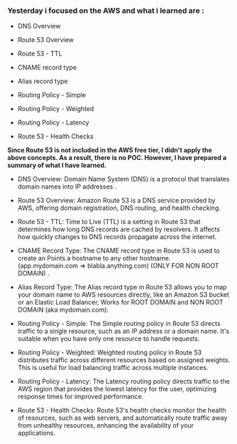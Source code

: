 ### Yesterday i focused on the AWS and what i learned are :
- DNS  Overview

- Route 53 Overview

- Route 53 - TTL

- CNAME record type
 
- Alias record type

-  Routing Policy - Simple

-  Routing Policy - Weighted

- Routing Policy - Latency

- Route 53 - Health Checks

**Since Route 53 is not included in the AWS free tier, I didn't apply the above concepts. As a result, there is no POC. However, I have prepared a summary of what I have learned.**

- DNS Overview:
Domain Name System (DNS) is a protocol that translates domain names into IP addresses .

- Route 53 Overview:
Amazon Route 53 is a DNS service provided by AWS, offering domain registration, DNS routing, and health checking.

- Route 53 - TTL:
Time to Live (TTL) is a setting in Route 53 that determines how long DNS records are cached by resolvers. It affects how quickly changes to DNS records propagate across the internet.

- CNAME Record Type:
The CNAME record type in Route 53 is used to create an Points a hostname to any other hostname. (app.mydomain.com => blabla.anything.com) (ONLY FOR NON ROOT DOMAIN) .

- Alias Record Type:
The Alias record type in Route 53 allows you to map your domain name to AWS resources directly, like an Amazon S3 bucket or an Elastic Load Balancer,  Works for ROOT DOMAIN and NON ROOT DOMAIN (aka mydomain.com).

- Routing Policy - Simple:
The Simple routing policy in Route 53 directs traffic to a single resource, such as an IP address or a domain name. It's suitable when you have only one resource to handle requests.

- Routing Policy - Weighted:
Weighted routing policy in Route 53 distributes traffic across different resources based on assigned weights. This is useful for load balancing traffic across multiple instances.

- Routing Policy - Latency:
The Latency routing policy directs traffic to the AWS region that provides the lowest latency for the user, optimizing response times for improved performance.

- Route 53 - Health Checks:
Route 53's health checks monitor the health of resources, such as web servers, and automatically route traffic away from unhealthy resources, enhancing the availability of your applications.


